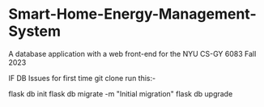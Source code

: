 # Smart-Home-Energy-Management-System
A database application with a web front-end for the NYU CS-GY 6083 Fall 2023

IF DB Issues for first time git clone run this:-

flask db init
flask db migrate -m "Initial migration"
flask db upgrade
